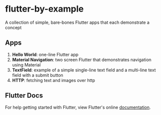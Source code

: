 # flutter-by-example
A collection of simple, bare-bones Flutter apps that each demonstrate a concept

## Apps

1. __Hello World__: one-line Flutter app
2. __Material Navigation__: two screen Flutter that demonstrates navigation using Material
3. __TextField__: example of a simple single-line text field and a multi-line text field with a submit button
4. __HTTP__: fetching text and images over http

## Flutter Docs

For help getting started with Flutter, view Flutter's online
[documentation](http://flutter.io/).
